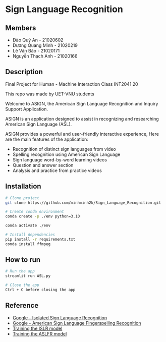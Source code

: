 # Sign Language Recognition

## Members

- Đào Quý An - 21020602
- Dương Quang Minh - 21020219
- Lê Văn Bảo - 21020171
- Nguyễn Thạch Anh - 21020166

## Description

Final Project for Human - Machine Interaction Class INT2041 20

This repo was made by UET-VNU students

Welcome to ASIGN, the American Sign Language Recognition and Inquiry Support Application.

ASIGN is an application designed to assist in recognizing and researching American Sign Language (ASL).

ASIGN provides a powerful and user-friendly interactive experience, Here are the main features of the application:

- Recognition of distinct sign languages from video
- Spelling recognition using American Sign Language
- Sign language word-by-word learning videos
- Question and answer section
- Analysis and practice from practice videos

## Installation

```bash
# Clone project
git clone https://github.com/minhminh2k/Sign_Language_Recognition.git

# Create conda environment
conda create -p ./env python=3.10

conda activate ./env

# Install dependencies
pip install -r requirements.txt
conda install ffmpeg
```

## How to run

```bash
# Run the app
streamlit run ASL.py

# Close the app
Ctrl + C before closing the app
```

## Reference

- [Google - Isolated Sign Language Recognition](https://www.kaggle.com/competitions/asl-signs/overview)
- [Google - American Sign Language Fingerspelling Recognition](https://www.kaggle.com/competitions/asl-fingerspelling/overview)
- [Training the ISLR model](https://www.kaggle.com/competitions/asl-signs/discussion/406684)
- [Training the ASLFR model](https://www.kaggle.com/competitions/asl-fingerspelling/discussion/434588)
